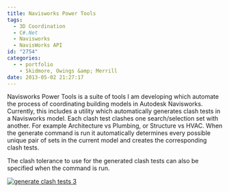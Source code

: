 ```yaml
---
title: Navisworks Power Tools
tags:
  - 3D Coordination
  - C#.Net
  - Navisworks
  - NavisWorks API
id: "2754"
categories:
  - - portfolio
    - Skidmore, Owings &amp; Merrill
date: 2013-05-02 21:27:17
---
```


Navisworks Power Tools is a suite of tools I am developing which automate the process of coordinating building models in Autodesk Navisworks. Currently, this includes a utility which automatically generates clash tests in a Navisworks model. Each clash test clashes one search/selection set with another. For example Architecture vs Plumbing, or Structure vs HVAC. When the generate command is run it automatically determines every possible unique pair of sets in the current model and creates the corresponding clash tests.

The clash tolerance to use for the generated clash tests can also be specified when the command is run.

[![generate clash tests 3](http://www.ericanastas.com/wp-content/uploads/2013/05/generate-clash-tests-3-636x315.png)](generate-clash-tests-3.png)
